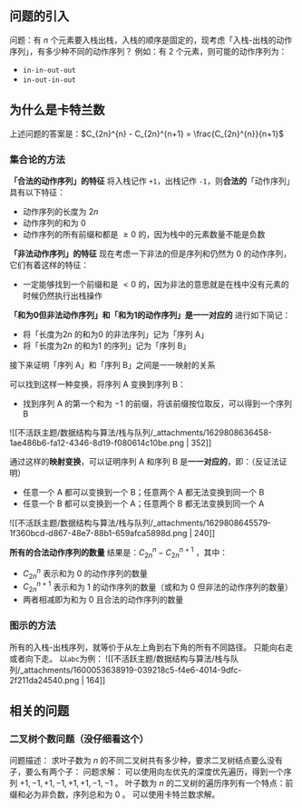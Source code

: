 
## 问题的引入
问题：有 $n$  个元素要入栈出栈，入栈的顺序是固定的，现考虑「入栈-出栈的动作序列」，有多少种不同的动作序列？
例如：有 2 个元素，则可能的动作序列为：

- `in-in-out-out`
- `in-out-in-out`


## 为什么是卡特兰数
上述问题的答案是：$C_{2n}^{n} - C_{2n}^{n+1} = \frac{C_{2n}^{n}}{n+1}$  


### 集合论的方法
**「合法的动作序列」的特征**
将入栈记作 `+1`，出栈记作 `-1`，则**合法的**「动作序列」具有以下特征：

- 动作序列的长度为 $2n$  
- 动作序列的和为 $0$  
- 动作序列的所有前缀和都是 $\ge 0$  的，因为栈中的元素数量不能是负数

**「非法动作序列」的特征**
现在考虑一下非法的但是序列和仍然为 $0$  的动作序列，它们有着这样的特征：

- 一定能够找到一个前缀和是 $< 0$  的，因为非法的意思就是在栈中没有元素的时候仍然执行出栈操作

**「和为0但非法动作序列」和「和为1的动作序列」是一一对应的**
进行如下简记：

- 将「长度为$2n$ 的和为$0$ 的非法序列」记为「序列 A」
- 将「长度为$2n$ 的和为$1$ 的序列」记为「序列 B」

接下来证明「序列 A」和「序列 B」之间是一一映射的关系

可以找到这样一种变换，将序列 A 变换到序列 B：

- 找到序列 A 的第一个和为 $-1$  的前缀，将该前缀按位取反，可以得到一个序列 B

![[不活跃主题/数据结构与算法/栈与队列/_attachments/1629808636458-1ae486b6-fa12-4346-8d19-f080614c10be.png | 352]]

通过这样的**映射变换**，可以证明序列 A 和序列 B 是**一一对应的**，即：（反证法证明）

- 任意一个 A 都可以变换到一个 B；任意两个 A 都无法变换到同一个 B
- 任意一个 B 都可以变换到一个 A；任意两个 B 都无法变换到同一个 A

![[不活跃主题/数据结构与算法/栈与队列/_attachments/1629808645579-1f360bcd-d867-48e7-88b1-659afca5898d.png | 240]]

**所有的合法动作序列的数量**
结果是：$C_{2n}^n-C_{2n}^{n+1}$ ，其中：

- $C_{2n}^{n}$ 表示和为 $0$  的动作序列的数量
- $C_{2n}^{n+1}$ 表示和为 $1$  的动作序列的数量（或和为 $0$  但非法的动作序列的数量）
- 两者相减即为和为 $0$  且合法的动作序列的数量



### 图示的方法
所有的入栈-出栈序列，就等价于从左上角到右下角的所有不同路径。
只能向右走或者向下走。
以`abc`为例：
![[不活跃主题/数据结构与算法/栈与队列/_attachments/1600053638919-039218c5-f4e6-4014-9dfc-2f211da24540.png | 164]]



## 相关的问题

### 二叉树个数问题（没仔细看这个）
问题描述：
求叶子数为 $n$  的不同二叉树共有多少种，要求二叉树结点要么没有子，要么有两个子：
问题求解：
可以使用向左优先的深度优先遍历，得到一个序列 $+1, -1, +1, -1, +1, +1, -1, -1$ 。
叶子数为 $n$  的二叉树的遍历序列有一个特点：前缀和必为非负数，序列总和为 $0$ 。
可以使用卡特兰数求解。


